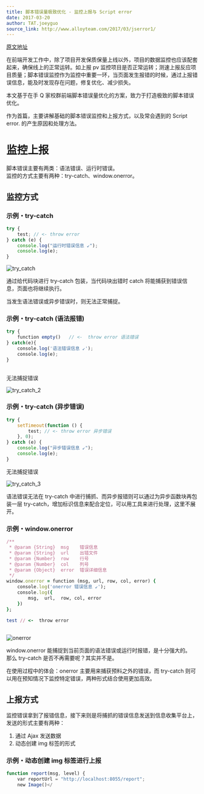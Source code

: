 ```yaml
---
title: 脚本错误量极致优化 - 监控上报与 Script error
date: 2017-03-20
author: TAT.joeyguo
source_link: http://www.alloyteam.com/2017/03/jserror1/
---
```


<!-- {% raw %} - for jekyll -->

[原文地址](https://github.com/joeyguo/blog/issues/13)

在前端开发工作中，除了项目开发保质保量上线以外，项目的数据监控也应该配套起来，确保线上的正常运转。如上报 pv 监控项目是否正常运转；测速上报反应项目质量；脚本错误监控作为监控中重要一环，当页面发生报错的时候，通过上报错误信息，能及时发现存在问题，修复优化、减少损失。

本文基于在手 Q 家校群前端脚本错误量优化的方案，致力于打造极致的脚本错误优化。  

作为首篇，主要讲解基础的脚本错误监控和上报方式，以及常会遇到的 Script error. 的产生原因和处理方法。

# 监控上报

脚本错误主要有两类：语法错误、运行时错误。  
监控的方式主要有两种：try-catch、window.onerror。

## 监控方式

### 示例・try-catch

```javascript
try {
    test; // <- throw error
} catch (e) {
    console.log("运行时错误信息 ↙");
    console.log(e);
}
```

![try_catch](https://cloud.githubusercontent.com/assets/10385585/23819866/b46e35bc-0647-11e7-955d-b5c947c10349.png)

通过给代码块进行 try-catch 包装，当代码块出错时 catch 将能捕获到错误信息，页面也将继续执行。

当发生语法错误或异步错误时，则无法正常捕捉。

### 示例・try-catch (语法报错)

```javascript
try {
    function empty()   // <-  throw error 语法错误
} catch(e){
    console.log('语法错误信息 ↙');
    console.log(e);
}
 
```

无法捕捉错误

![try_catch_2](https://cloud.githubusercontent.com/assets/10385585/23819873/eded7078-0647-11e7-9762-0cce1524bfc2.png)

### 示例・try-catch (异步错误)

```javascript
try {
    setTimeout(function () {
        test; // <- throw error 异步错误
    }, 0);
} catch (e) {
    console.log("异步错误信息 ↙");
    console.log(e);
}
```

无法捕捉错误

![try_catch_3](https://cloud.githubusercontent.com/assets/10385585/23819887/2ab8b9ae-0648-11e7-8c52-e436726b19a6.png)

语法错误无法在 try-catch 中进行捕抓、而异步报错则可以通过为异步函数块再包装一层 try-catch，增加标识信息来配合定位，可以用工具来进行处理，这里不展开。

### 示例・window.onerror

```ruby
/**
 * @param {String}  msg    错误信息
 * @param {String}  url    出错文件
 * @param {Number}  row    行号
 * @param {Number}  col    列号
 * @param {Object}  error  错误详细信息
 */
window.onerror = function (msg, url, row, col, error) {
    console.log('onerror 错误信息 ↙');
    console.log({
        msg,  url,  row, col, error
    })
};
 
test // <-  throw error
 
```

![onerror](https://cloud.githubusercontent.com/assets/10385585/23819935/1c99afbc-0649-11e7-8073-cda0ff1208a5.png)

window.onerror 能捕捉到当前页面的语法错误或运行时报错，是十分强大的。  
那么 try-catch 是否不再需要呢？其实并不是。

在使用过程中的体会：onerror 主要用来捕获预料之外的错误，而 try-catch 则可以用在预知情况下监控特定错误，两种形式结合使用更加高效。

## 上报方式

监控错误拿到了报错信息，接下来则是将捕抓的错误信息发送到信息收集平台上，发送的形式主要有两种：

1.  通过 Ajax 发送数据
2.  动态创建 img 标签的形式

### 示例・动态创建 img 标签进行上报

```javascript
function report(msg, level) {
    var reportUrl = "http://localhost:8055/report";
    new Image()</
```


<!-- {% endraw %} - for jekyll -->